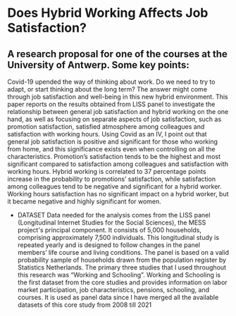 # Does Hybrid Working Affects Job Satisfaction?

## A research proposal for one of the courses at the University of Antwerp. Some key points:

Covid-19 upended the way of thinking about work. Do we need to try to adapt, or start thinking about the long term? The answer might come through job satisfaction and well-being in this new hybrid environment. This paper reports on the results obtained from LISS panel to investigate the relationship between general job satisfaction and hybrid working on the one hand, as well as focusing on separate aspects of job satisfaction, such as promotion satisfaction, satisfied atmosphere among colleagues and satisfaction with working hours. Using Covid as an IV, I point out that general job satisfaction is positive and significant for those who working from home, and this significance exists even when controlling on all the characteristics. Promotion’s satisfaction tends to be the highest and most significant compared to satisfaction among colleagues and satisfaction with working hours. Hybrid working is correlated to 37 percentage points increase in the probability to promotions’ satisfaction, while satisfaction among colleagues tend to be negative and significant for a hybrid worker. Working hours satisfaction has no significant impact on a hybrid worker, but it became negative and highly significant for women.


* DATASET
Data needed for the analysis comes from the LISS panel  (Longitudinal Internet Studies for the Social Sciences), the MESS project's principal component. It consists of 5,000 households, comprising approximately 7,500 individuals. This longitudinal study is repeated yearly and is designed to follow changes in the panel members’ life course and living conditions.  The panel is based on a valid probability sample of households drawn from the population register by Statistics Netherlands. The primary three studies that I used throughout this research was “Working and Schooling”. Working and Schooling is the first dataset from the core studies and provides information on labor market participation, job characteristics, pensions, schooling, and courses. It is used as panel data since I have merged all the available datasets of this core study from 2008 till 2021